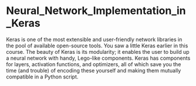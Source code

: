 # Neural_Network_Implementation_in_Keras
 Keras is one of the most extensible and user-friendly network libraries in the pool of available open-source tools. You saw a little Keras earlier in this course. The beauty of Keras is its modularity; it enables the user to build up a neural network with handy, Lego-like components. Keras has components for layers, activation functions, and optimizers, all of which save you the time (and trouble) of encoding these yourself and making them mutually compatible in a Python script. 
